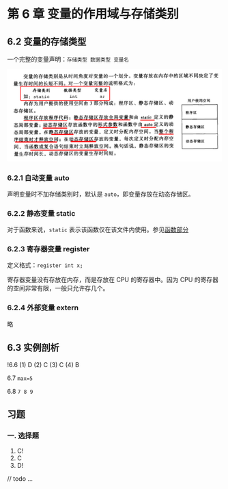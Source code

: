 # 第 6 章 变量的作用域与存储类别

## 6.2 变量的存储类型

一个完整的变量声明：`存储类型 数据类型 变量名`

![6.2](6.2.png)

### 6.2.1 自动变量 auto

声明变量时不加存储类别时，默认是 `auto`，即变量存放在动态存储区。

### 6.2.2 静态变量 static

对于函数来说，`static` 表示该函数仅在该文件内使用。参见[函数部分](../chapter-5-function/README.md)

### 6.2.3 寄存器变量 register

定义格式：`register int x;`

寄存器变量没有存放在内存，而是存放在 CPU 的寄存器中。因为 CPU 的寄存器的空间非常有限，一般只允许存几个。

### 6.2.4 外部变量 extern

略

## 6.3 实例剖析

!6.6 (1) D (2) C (3) C (4) B

6.7 `max=5`

6.8 `7 8 9`

## 习题

### 一. 选择题

1. C! 
2. C
3. D!

// todo ...
